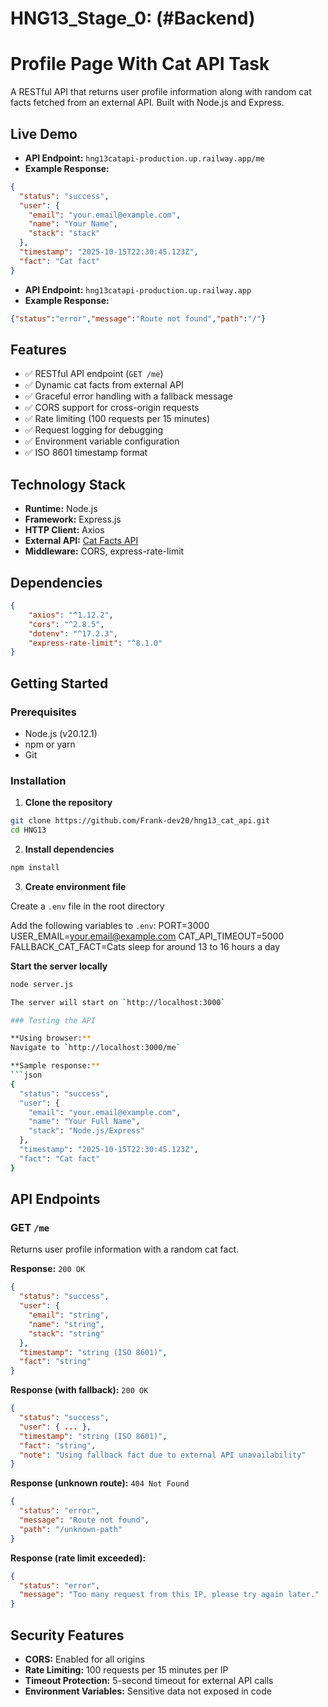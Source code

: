 # HNG13_Stage_0: (#Backend)

# Profile Page With Cat API Task

A RESTful API that returns user profile information along with random cat facts fetched from an external API. Built with Node.js and Express.

## Live Demo

- **API Endpoint:** `hng13catapi-production.up.railway.app/me`
- **Example Response:**
```json
{
  "status": "success",
  "user": {
    "email": "your.email@example.com",
    "name": "Your Name",
    "stack": "stack"
  },
  "timestamp": "2025-10-15T22:30:45.123Z",
  "fact": "Cat fact"
}
```
- **API Endpoint:** `hng13catapi-production.up.railway.app`
- **Example Response:**

```json
{"status":"error","message":"Route not found","path":"/"}
```

## Features

- ✅ RESTful API endpoint (`GET /me`)
- ✅ Dynamic cat facts from external API
- ✅ Graceful error handling with a fallback message
- ✅ CORS support for cross-origin requests
- ✅ Rate limiting (100 requests per 15 minutes)
- ✅ Request logging for debugging
- ✅ Environment variable configuration
- ✅ ISO 8601 timestamp format

## Technology Stack

- **Runtime:** Node.js
- **Framework:** Express.js
- **HTTP Client:** Axios
- **External API:** [Cat Facts API](https://catfact.ninja/)
- **Middleware:** CORS, express-rate-limit

## Dependencies
```json
{
    "axios": "^1.12.2",
    "cors": "^2.8.5",
    "dotenv": "^17.2.3",
    "express-rate-limit": "^8.1.0"
}
```

## Getting Started

### Prerequisites

- Node.js (v20.12.1)
- npm or yarn
- Git

### Installation

1. **Clone the repository**
```bash
git clone https://github.com/Frank-dev20/hng13_cat_api.git
cd HNG13
```

2. **Install dependencies**
```bash
npm install
```

3. **Create environment file**

Create a `.env` file in the root directory

Add the following variables to `.env`:
PORT=3000
USER_EMAIL=your.email@example.com
CAT_API_TIMEOUT=5000
FALLBACK_CAT_FACT=Cats sleep for around 13 to 16 hours a day

**Start the server locally**
```bash
node server.js

The server will start on `http://localhost:3000`

### Testing the API

**Using browser:**
Navigate to `http://localhost:3000/me`

**Sample response:**
```json
{
  "status": "success",
  "user": {
    "email": "your.email@example.com",
    "name": "Your Full Name",
    "stack": "Node.js/Express"
  },
  "timestamp": "2025-10-15T22:30:45.123Z",
  "fact": "Cat fact"
}
```


## API Endpoints

### GET `/me`

Returns user profile information with a random cat fact.

**Response:** `200 OK`
```json
{
  "status": "success",
  "user": {
    "email": "string",
    "name": "string",
    "stack": "string"
  },
  "timestamp": "string (ISO 8601)",
  "fact": "string"
}
```

**Response (with fallback):** `200 OK`
```json
{
  "status": "success",
  "user": { ... },
  "timestamp": "string (ISO 8601)",
  "fact": "string",
  "note": "Using fallback fact due to external API unavailability"
}
```

**Response (unknown route):** `404 Not Found`
```json
{
  "status": "error",
  "message": "Route not found",
  "path": "/unknown-path"
}
```

**Response (rate limit exceeded):**
```json
{
  "status": "error",
  "message": "Too many request from this IP, please try again later."
}
```

## Security Features

- **CORS:** Enabled for all origins
- **Rate Limiting:** 100 requests per 15 minutes per IP
- **Timeout Protection:** 5-second timeout for external API calls
- **Environment Variables:** Sensitive data not exposed in code


